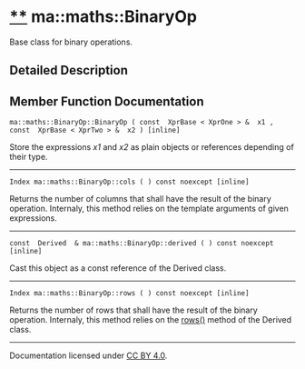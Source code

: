 [**](https://github.com/openma/openma-doc/edit/api/nightly/c++/classma_1_1maths_1_1_binary_op.md "Improve this documentation")
ma::maths::BinaryOp
===================

Base class for binary operations.

Detailed Description
--------------------

Member Function Documentation
-----------------------------

    ma::maths::BinaryOp::BinaryOp ( const  XprBase < XprOne > &  x1 ,  const  XprBase < XprTwo > &  x2 ) [inline]

Store the expressions *x1* and *x2* as plain objects or references depending of their type.

------------------------------------------------------------------------

    Index ma::maths::BinaryOp::cols ( ) const noexcept [inline]

Returns the number of columns that shall have the result of the binary operation. Internaly, this method relies on the template arguments of given expressions.

------------------------------------------------------------------------

    const  Derived  & ma::maths::BinaryOp::derived ( ) const noexcept [inline]

Cast this object as a const reference of the Derived class.

------------------------------------------------------------------------

    Index ma::maths::BinaryOp::rows ( ) const noexcept [inline]

Returns the number of rows that shall have the result of the binary operation. Internaly, this method relies on the [rows()](#1a8352327ad515f5ff8c687614b46092a9) method of the Derived class.

------------------------------------------------------------------------

Documentation licensed under [CC BY 4.0](https://creativecommons.org/licenses/by/4.0/).



